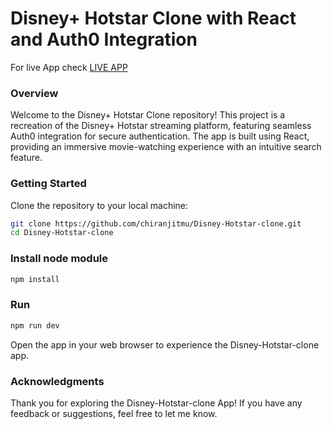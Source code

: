 # Disney+ Hotstar Clone with React and Auth0 Integration

For live App check [LIVE APP](https://disney-hotstarclone.netlify.app/)

### Overview

Welcome to the Disney+ Hotstar Clone repository! This project is a recreation of the Disney+ Hotstar streaming platform, featuring seamless Auth0 integration for secure authentication. The app is built using React, providing an immersive movie-watching experience with an intuitive search feature.

### Getting Started

Clone the repository to your local machine:

```bash
git clone https://github.com/chiranjitmu/Disney-Hotstar-clone.git
cd Disney-Hotstar-clone
```

### Install node module

```bash
npm install
```

### Run

```bash
npm run dev
```

Open the app in your web browser to experience the Disney-Hotstar-clone app.

### Acknowledgments

Thank you for exploring the Disney-Hotstar-clone App! If you have any feedback or suggestions, feel free to let me know.